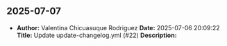 ## 2025-07-07
- **Author:** Valentina Chicuasuque Rodriguez
  **Date:** 2025-07-06 20:09:22
  **Title:** Update update-changelog.yml (#22)
  **Description:** 
